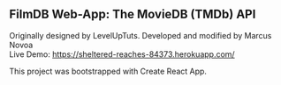 ## FilmDB Web-App: The MovieDB (TMDb) API  
Originally designed by LevelUpTuts. Developed and modified by Marcus Novoa  
Live Demo: https://sheltered-reaches-84373.herokuapp.com/  
  
This project was bootstrapped with Create React App.
